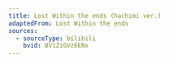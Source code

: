 ```yaml
---
title: Lost Within the ends (hachimi ver.)
adaptedFrom: Lost Within the ends
sources:
  - sourceType: bilibili
    bvid: BV1ZiGVzEENx  
---
```

